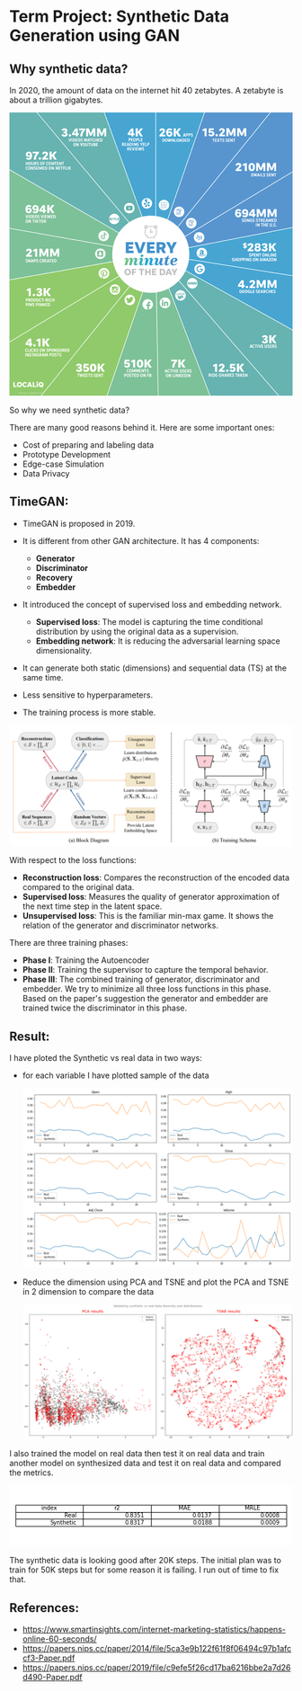 # Term Project: Synthetic Data Generation using GAN 

## Why synthetic data?

In 2020, the amount of data on the internet hit 40 zetabytes. A zetabyte is about a trillion gigabytes. 

![minute_in_internet.png](resources/minute_in_internet.png)

So why we need synthetic data?

There are many good reasons behind it. Here are some important ones:
- Cost of preparing and labeling data
- Prototype Development
- Edge-case Simulation
- Data Privacy

## TimeGAN:

- TimeGAN is proposed in 2019.
- It is different from other GAN architecture. It has 4 components: 
  - **Generator**
  - **Discriminator**
  - **Recovery**
  - **Embedder**
  
- It introduced the concept of supervised loss and embedding network. 
  - **Supervised loss**: The model is capturing the time conditional distribution by using the original data as a supervision. 
  - **Embedding network**: It is reducing the adversarial learning space dimensionality.
  
- It can generate both static (dimensions) and sequential data (TS) at the same time.
- Less sensitive to hyperparameters.
- The training process is more stable.

![TimeGAN_Block_Diagram.png](resources/TimeGAN_Block_Diagram.png)

With respect to the loss functions:
- **Reconstruction loss**:  Compares the reconstruction of the encoded data compared to the original data.
- **Supervised loss**: Measures the quality of generator approximation of the next time step in the latent space.
- **Unsupervised loss**: This is the familiar min-max game. It shows the relation of the generator and discriminator networks.

There are three training phases:
- **Phase I**: Training the Autoencoder
- **Phase II**: Training the supervisor to capture the temporal behavior.
- **Phase III**: The combined training of generator, discriminator and embedder. We try to minimize all three loss functions in this phase. Based on the paper's suggestion the generator and embedder are trained twice the discriminator in this phase.

## Result:

I have ploted the Synthetic vs real data in two ways:
- for each variable I have plotted sample of the data
  

  ![data_comparison.png](graphs/data_comparison.png)

    
- Reduce the dimension using PCA and TSNE and plot the PCA and TSNE in 2 dimension to compare the data

  
  ![synthetic_vs_real.png](graphs/synthetic_vs_real.png)

I also trained the model on real data then test it on real data and train another model on synthesized data 
and test it on real data and compared the metrics.

![train_synth_test_real.png](graphs/train_synth_test_real.png)

The synthetic data is looking good after 20K steps. The initial plan was to train for 
50K steps but for some reason it is failing. I run out of time to fix that.

## References:
- https://www.smartinsights.com/internet-marketing-statistics/happens-online-60-seconds/
- https://papers.nips.cc/paper/2014/file/5ca3e9b122f61f8f06494c97b1afccf3-Paper.pdf
- https://papers.nips.cc/paper/2019/file/c9efe5f26cd17ba6216bbe2a7d26d490-Paper.pdf



